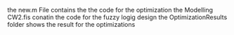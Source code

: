 the new.m File contains the the code for the optimization
the Modelling CW2.fis conatin the code for the fuzzy logig design
the OptimizationResults folder shows the result for the optimizations
